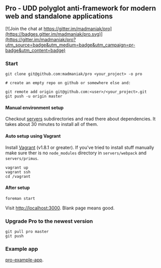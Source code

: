 ## Pro - UDD polyglot anti-framework for modern web and standalone applications

[![Join the chat at https://gitter.im/madmaniak/pro](https://badges.gitter.im/madmaniak/pro.svg)](https://gitter.im/madmaniak/pro?utm_source=badge&utm_medium=badge&utm_campaign=pr-badge&utm_content=badge)

### Start

```
git clone git@github.com:madmaniak/pro <your_project> -o pro

# create an empty repo on github or somewhere else and:

git remote add origin git@github.com:<user>/<your_project>.git
git push -u origin master
```

#### Manual environment setup

Checkout [servers](https://github.com/madmaniak/pro/tree/master/servers) subdirectories
and read there about dependencies. It takes about 30 minutes to install all of them.

#### Auto setup using Vagrant

Install [Vagrant](https://www.vagrantup.com/downloads.html) (v1.8.1 or greater). If you've tried to install stuff manually make sure ther is no ```node_modules``` directory in ```servers/webpack``` and ```servers/primus```.

```
vagrant up
vagrant ssh
cd /vagrant
```

#### After setup
```
foreman start
```

Visit [http://localhost:3000](http://localhost:3000). Blank page means good.

### Upgrade Pro to the newest version

```
git pull pro master
git push
```

### Example app ###

[pro-example-app](https://github.com/madmaniak/pro-example-app).
